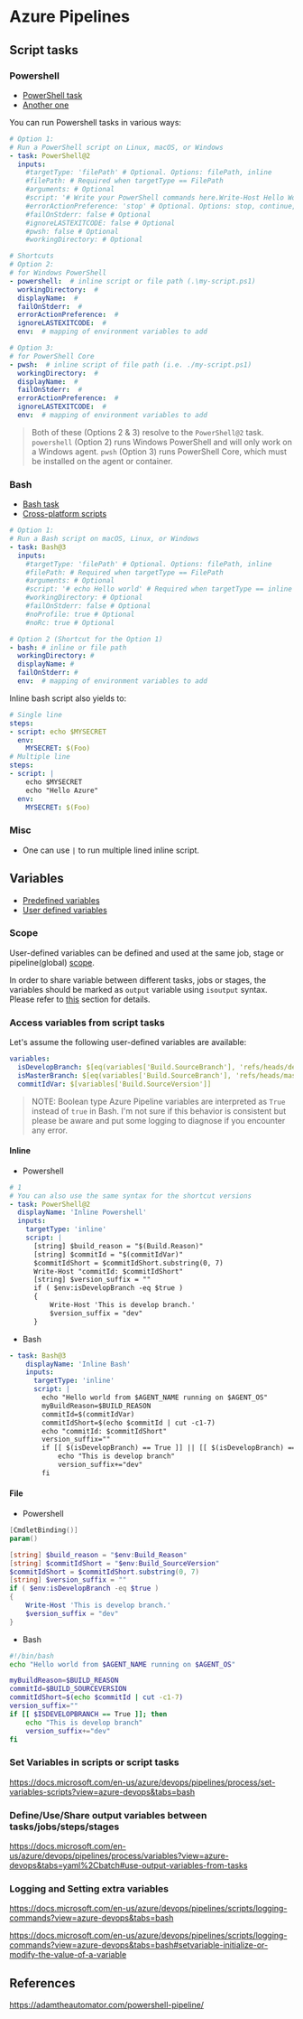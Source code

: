 # Azure Pipelines

## Script tasks
### Powershell
- [PowerShell task](https://docs.microsoft.com/en-us/azure/devops/pipelines/tasks/utility/powershell?view=azure-devops)
- [Another one](https://docs.microsoft.com/en-us/azure/devops/pipelines/scripts/powershell?view=azure-devops&tabs=yaml)

You can run Powershell tasks in various ways:
```yaml
# Option 1:
# Run a PowerShell script on Linux, macOS, or Windows
- task: PowerShell@2
  inputs:
    #targetType: 'filePath' # Optional. Options: filePath, inline
    #filePath: # Required when targetType == FilePath
    #arguments: # Optional
    #script: '# Write your PowerShell commands here.Write-Host Hello World' # Required when targetType == Inline
    #errorActionPreference: 'stop' # Optional. Options: stop, continue, silentlyContinue
    #failOnStderr: false # Optional
    #ignoreLASTEXITCODE: false # Optional
    #pwsh: false # Optional
    #workingDirectory: # Optional

# Shortcuts
# Option 2:
# for Windows PowerShell
- powershell:  # inline script or file path (.\my-script.ps1)
  workingDirectory:  #
  displayName:  #
  failOnStderr:  #
  errorActionPreference:  #
  ignoreLASTEXITCODE:  #
  env:  # mapping of environment variables to add

# Option 3:
# for PowerShell Core
- pwsh:  # inline script of file path (i.e. ./my-script.ps1)
  workingDirectory:  #
  displayName:  #
  failOnStderr:  #
  errorActionPreference:  #
  ignoreLASTEXITCODE:  #
  env:  # mapping of environment variables to add

```
> Both of these (Options 2 & 3) resolve to the `PowerShell@2` task. `powershell` (Option 2) runs Windows PowerShell and will only work on a Windows agent. `pwsh` (Option 3) runs PowerShell Core, which must be installed on the agent or container.

### Bash
- [Bash task](https://docs.microsoft.com/en-us/azure/devops/pipelines/tasks/utility/bash?view=azure-devops)
- [Cross-platform scripts](https://docs.microsoft.com/en-us/azure/devops/pipelines/scripts/cross-platform-scripting?view=azure-devops&tabs=yaml#consider-bash-or-pwsh)

```yaml
# Option 1:
# Run a Bash script on macOS, Linux, or Windows
- task: Bash@3
  inputs:
    #targetType: 'filePath' # Optional. Options: filePath, inline
    #filePath: # Required when targetType == FilePath
    #arguments: # Optional
    #script: '# echo Hello world' # Required when targetType == inline
    #workingDirectory: # Optional
    #failOnStderr: false # Optional
    #noProfile: true # Optional
    #noRc: true # Optional

# Option 2 (Shortcut for the Option 1)
- bash: # inline or file path
  workingDirectory: #
  displayName: #
  failOnStderr: #
  env:  # mapping of environment variables to add
```

Inline bash script also yields to:
```yaml
# Single line
steps:
- script: echo $MYSECRET
  env:
    MYSECRET: $(Foo)
# Multiple line
steps:
- script: |
    echo $MYSECRET
    echo "Hello Azure"
  env:
    MYSECRET: $(Foo)
```

### Misc
- One can use `|` to run multiple lined inline script.

## Variables
- [Predefined variables](https://docs.microsoft.com/en-us/azure/devops/pipelines/build/variables?view=azure-devops&tabs=yaml)
- [User defined variables](https://docs.microsoft.com/en-us/azure/devops/pipelines/process/variables?view=azure-devops&tabs=yaml%2Cbatch)

### Scope
User-defined variables can be defined and used at the same job, stage or pipeline(global) [scope](https://docs.microsoft.com/en-us/azure/devops/pipelines/process/variables?view=azure-devops&tabs=yaml%2Cbatch#variable-scopes).

In order to share variable between different tasks, jobs or stages, the variables should be marked as `output` variable using `isoutput` syntax. Please refer to [this](#Define/Use/Share-output-variables-between-tasks/jobs/steps/stages) section for details.

### Access variables from script tasks
Let's assume the following user-defined variables are available:

```yaml
variables:
  isDevelopBranch: $[eq(variables['Build.SourceBranch'], 'refs/heads/develop')]
  isMasterBranch: $[eq(variables['Build.SourceBranch'], 'refs/heads/master')]
  commitIdVar: $[variables['Build.SourceVersion']]
```
> NOTE: Boolean type Azure Pipeline variables are interpreted as `True` instead of `true` in Bash. I'm not sure if this behavior is consistent but please be aware and put some logging to diagnose if you encounter any error.

#### Inline
- Powershell
```yaml
# 1
# You can also use the same syntax for the shortcut versions
- task: PowerShell@2
  displayName: 'Inline Powershell'
  inputs:
    targetType: 'inline'
    script: |
      [string] $build_reason = "$(Build.Reason)"
      [string] $commitId = "$(commitIdVar)"
      $commitIdShort = $commitIdShort.substring(0, 7)
      Write-Host "commitId: $commitIdShort"
      [string] $version_suffix = ""
      if ( $env:isDevelopBranch -eq $true )
      {
          Write-Host 'This is develop branch.'
          $version_suffix = "dev"
      }
```
- Bash
```yaml
- task: Bash@3
    displayName: 'Inline Bash'
    inputs:
      targetType: 'inline'
      script: |
        echo "Hello world from $AGENT_NAME running on $AGENT_OS"
        myBuildReason=$BUILD_REASON
        commitId=$(commitIdVar)
        commitIdShort=$(echo $commitId | cut -c1-7)
        echo "commitId: $commitIdShort"
        version_suffix=""
        if [[ $(isDevelopBranch) == True ]] || [[ $(isDevelopBranch) == true ]]; then
            echo "This is develop branch"
            version_suffix+="dev"
        fi
```

#### File
- Powershell
```powershell
[CmdletBinding()]
param()

[string] $build_reason = "$env:Build_Reason"
[string] $commitIdShort = "$env:Build_SourceVersion"
$commitIdShort = $commitIdShort.substring(0, 7)
[string] $version_suffix = ""
if ( $env:isDevelopBranch -eq $true )
{
    Write-Host 'This is develop branch.'
    $version_suffix = "dev"
}
```
- Bash
```bash
#!/bin/bash
echo "Hello world from $AGENT_NAME running on $AGENT_OS"

myBuildReason=$BUILD_REASON
commitId=$BUILD_SOURCEVERSION
commitIdShort=$(echo $commitId | cut -c1-7)
version_suffix=""
if [[ $ISDEVELOPBRANCH == True ]]; then
    echo "This is develop branch"
    version_suffix+="dev"
fi
```

### Set Variables in scripts or script tasks
https://docs.microsoft.com/en-us/azure/devops/pipelines/process/set-variables-scripts?view=azure-devops&tabs=bash

### Define/Use/Share output variables between tasks/jobs/steps/stages
https://docs.microsoft.com/en-us/azure/devops/pipelines/process/variables?view=azure-devops&tabs=yaml%2Cbatch#use-output-variables-from-tasks

### Logging and Setting extra variables
https://docs.microsoft.com/en-us/azure/devops/pipelines/scripts/logging-commands?view=azure-devops&tabs=bash

https://docs.microsoft.com/en-us/azure/devops/pipelines/scripts/logging-commands?view=azure-devops&tabs=bash#setvariable-initialize-or-modify-the-value-of-a-variable

## References
https://adamtheautomator.com/powershell-pipeline/